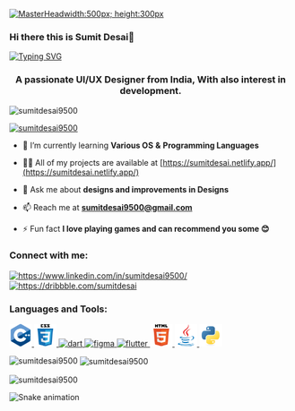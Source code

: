 [![MasterHead](https://imgs.search.brave.com/3tvQF4j-W-dW8EVgb0n-PLWYPZKMMcQ_-FSw07Mw1dQ/rs:fit:500:150:1/g:ce/aHR0cDovL2Jlc3Rh/bmltYXRpb25zLmNv/bS9TY2ktRmkvc3Rh/ci10cmF2ZWxpbmct/YW5pbWF0ZWQtZ2lm/LXNjaS1maS1pbWFn/ZS5naWY.gif)width:500px; height:300px](https://sumitdesai.netlify.app/)
### Hi there this is Sumit Desai👋
[![Typing SVG](https://readme-typing-svg.herokuapp.com/?width=800&height=70&center=true&size=37&lines=Hi+there,++Buddy+👋;This+is+Sumit+Desai++🙋🏻‍♂️;Welcome+To+My+Github+Profile++😊)](https://git.io/typing-svg)
<h3 align="center">A passionate UI/UX Designer from India, With also interest in development.</h3>
<p align="left"> <img src="https://komarev.com/ghpvc/?username=sumitdesai9500&label=Profile%20views&color=0e75b6&style=flat" alt="sumitdesai9500" /> </p>

<p align="left"> <a href="https://github.com/ryo-ma/github-profile-trophy"><img src="https://github-profile-trophy.vercel.app/?username=sumitdesai9500" alt="sumitdesai9500" /></a> </p>

- 🌱 I’m currently learning **Various OS** **&** **Programming Languages**

- 👨‍💻 All of my projects are available at [https://sumitdesai.netlify.app/](https://sumitdesai.netlify.app/)

- 💬 Ask me about **designs and improvements in Designs**

- 📫 Reach me at **sumitdesai9500@gmail.com**

- ⚡ Fun fact **I love playing games and can recommend you some 😊**

<h3 align="left">Connect with me:</h3>
<p align="left">
<a href="https://www.linkedin.com/in/sumitdesai9500/" target="blank"><img align="center" src="https://raw.githubusercontent.com/rahuldkjain/github-profile-readme-generator/master/src/images/icons/Social/linked-in-alt.svg" alt="https://www.linkedin.com/in/sumitdesai9500/" height="30" width="40" /></a>
<a href="https://dribbble.com/SumitDesai" target="blank"><img align="center" src="https://raw.githubusercontent.com/rahuldkjain/github-profile-readme-generator/master/src/images/icons/Social/dribbble.svg" alt="https://dribbble.com/sumitdesai" height="30" width="40" /></a>
</p>

<h3 align="left">Languages and Tools:</h3>
<p align="left"> <a href="https://www.w3schools.com/cpp/" target="_blank" rel="noreferrer"> <img src="https://raw.githubusercontent.com/devicons/devicon/master/icons/cplusplus/cplusplus-original.svg" alt="cplusplus" width="40" height="40"/> </a> <a href="https://www.w3schools.com/css/" target="_blank" rel="noreferrer"> <img src="https://raw.githubusercontent.com/devicons/devicon/master/icons/css3/css3-original-wordmark.svg" alt="css3" width="40" height="40"/> </a> <a href="https://dart.dev" target="_blank" rel="noreferrer"> <img src="https://www.vectorlogo.zone/logos/dartlang/dartlang-icon.svg" alt="dart" width="40" height="40"/> </a> <a href="https://www.figma.com/" target="_blank" rel="noreferrer"> <img src="https://www.vectorlogo.zone/logos/figma/figma-icon.svg" alt="figma" width="40" height="40"/> </a> <a href="https://flutter.dev" target="_blank" rel="noreferrer"> <img src="https://www.vectorlogo.zone/logos/flutterio/flutterio-icon.svg" alt="flutter" width="40" height="40"/> </a> <a href="https://www.w3.org/html/" target="_blank" rel="noreferrer"> <img src="https://raw.githubusercontent.com/devicons/devicon/master/icons/html5/html5-original-wordmark.svg" alt="html5" width="40" height="40"/> </a> <a href="https://www.java.com" target="_blank" rel="noreferrer"> <img src="https://raw.githubusercontent.com/devicons/devicon/master/icons/java/java-original.svg" alt="java" width="40" height="40"/> </a> <a href="https://www.python.org" target="_blank" rel="noreferrer"> <img src="https://raw.githubusercontent.com/devicons/devicon/master/icons/python/python-original.svg" alt="python" width="40" height="40"/> </a> </p>

<p><img align="left" src="https://github-readme-stats.vercel.app/api/top-langs?username=sumitdesai9500&show_icons=true&locale=en&layout=compact" alt="sumitdesai9500" /></p>

<p>&nbsp;<img align="center" src="https://github-readme-stats.vercel.app/api?username=sumitdesai9500&show_icons=true&locale=en" alt="sumitdesai9500" /></p>

<p><img align="center" src="https://github-readme-streak-stats.herokuapp.com/?user=sumitdesai9500&" alt="sumitdesai9500" /></p>

<img src="https://raw.githubusercontent.com/sumitdesai9500/sumitdesai9500/output/snake.svg" alt="Snake animation" />

###
